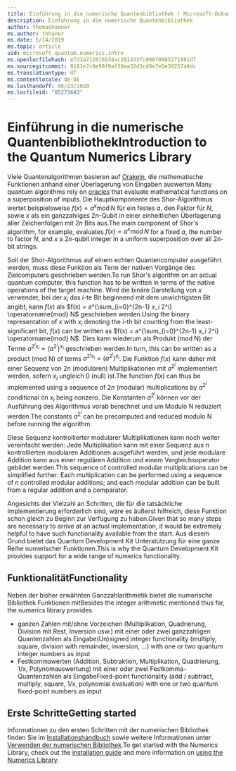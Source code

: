 ```yaml
---
title: Einführung in die numerische Quantenbibliothek | Microsoft-Dokumentation
description: Einführung in die numerische Quantenbibliothek
author: thomashaener
ms.author: thhaner
ms.date: 5/14/2019
ms.topic: article
uid: microsoft.quantum.numerics.intro
ms.openlocfilehash: efd1a712616534ac281433fc008f0983271881d7
ms.sourcegitcommit: 0181e7c9e98f9af30ea32d3cd8e7e5e30257a4dc
ms.translationtype: HT
ms.contentlocale: de-DE
ms.lasthandoff: 06/23/2020
ms.locfileid: "85273643"
---
```

# <a name="introduction-to-the-quantum-numerics-library"></a><span data-ttu-id="574d7-103">Einführung in die numerische Quantenbibliothek</span><span class="sxs-lookup"><span data-stu-id="574d7-103">Introduction to the Quantum Numerics Library</span></span>

<span data-ttu-id="574d7-104">Viele Quantenalgorithmen basieren auf [Orakeln](xref:microsoft.quantum.concepts.oracles), die mathematische Funktionen anhand einer Überlagerung von Eingaben auswerten.</span><span class="sxs-lookup"><span data-stu-id="574d7-104">Many quantum algorithms rely on [oracles](xref:microsoft.quantum.concepts.oracles) that evaluate mathematical functions on a superposition of inputs.</span></span>
<span data-ttu-id="574d7-105">Die Hauptkomponente des Shor-Algorithmus wertet beispielsweise $f(x) = a^x\operatorname{mod} N$ für ein festes $a$, den Faktor für $N$, sowie $x$ als ein ganzzahliges $2n$-Qubit in einer einheitlichen Überlagerung aller Zeichenfolgen mit $2n$ Bits aus.</span><span class="sxs-lookup"><span data-stu-id="574d7-105">The main component of Shor's algorithm, for example, evaluates $f(x) = a^x\operatorname{mod} N$ for a fixed $a$, the number to factor $N$, and $x$ a $2n$-qubit integer in a uniform superposition over all $2n$-bit strings.</span></span>

<span data-ttu-id="574d7-106">Soll der Shor-Algorithmus auf einem echten Quantencomputer ausgeführt werden, muss diese Funktion als Term der nativen Vorgänge des Zielcomputers geschrieben werden.</span><span class="sxs-lookup"><span data-stu-id="574d7-106">To run Shor's algorithm on an actual quantum computer, this function has to be written in terms of the native operations of the target machine.</span></span>
<span data-ttu-id="574d7-107">Wird die binäre Darstellung von $x$ verwendet, bei der $x_i$ das $i$-te Bit beginnend mit dem unwichtigsten Bit angibt, kann $f(x)$ als $f(x) = a^{\sum_{i=0}^{2n-1} x_i 2^i} \operatorname{mod} N$ geschrieben werden.</span><span class="sxs-lookup"><span data-stu-id="574d7-107">Using the binary representation of $x$ with $x_i$ denoting the $i$-th bit counting from the least-significant bit, $f(x)$ can be written as $f(x) = a^{\sum_{i=0}^{2n-1} x_i 2^i} \operatorname{mod} N$.</span></span>
<span data-ttu-id="574d7-108">Dies kann wiederum als Produkt (mod N) der Terme $a^{2^i x_i}=(a^{2^i})^{x_i}$ geschrieben werden.</span><span class="sxs-lookup"><span data-stu-id="574d7-108">In turn, this can be written as a product (mod N) of terms $a^{2^i x_i}=(a^{2^i})^{x_i}$.</span></span> <span data-ttu-id="574d7-109">Die Funktion $f(x)$ kann daher mit einer Sequenz von $2n$ (modularen) Multiplikationen mit $a^{2^i}$ implementiert werden, sofern $x_i$ ungleich 0 (null) ist.</span><span class="sxs-lookup"><span data-stu-id="574d7-109">The function $f(x)$ can thus be implemented using a sequence of $2n$ (modular) multiplications by $a^{2^i}$ conditional on $x_i$ being nonzero.</span></span> <span data-ttu-id="574d7-110">Die Konstanten $a^{2^i}$ können vor der Ausführung des Algorithmus vorab berechnet und um Modulo N reduziert werden.</span><span class="sxs-lookup"><span data-stu-id="574d7-110">The constants $a^{2^i}$ can be precomputed and reduced modulo N before running the algorithm.</span></span>

<span data-ttu-id="574d7-111">Diese Sequenz kontrollierter modularer Multiplikationen kann noch weiter vereinfacht werden: Jede Multiplikation kann mit einer Sequenz aus $n$ kontrollierten modularen Additionen ausgeführt werden, und jede modulare Addition kann aus einer regulären Addition und einem Vergleichsoperator gebildet werden.</span><span class="sxs-lookup"><span data-stu-id="574d7-111">This sequence of controlled modular multiplications can be simplified further: Each multiplication can be performed using a sequence of $n$ controlled modular additions; and each modular addition can be built from a regular addition and a comparator.</span></span>


<span data-ttu-id="574d7-112">Angesichts der Vielzahl an Schritten, die für die tatsächliche Implementierung erforderlich sind, wäre es äußerst hilfreich, diese Funktion schon gleich zu Beginn zur Verfügung zu haben.</span><span class="sxs-lookup"><span data-stu-id="574d7-112">Given that so many steps are necessary to arrive at an actual implementation, it would be extremely helpful to have such functionality available from the start.</span></span>
<span data-ttu-id="574d7-113">Aus diesem Grund bietet das Quantum Development Kit Unterstützung für eine ganze Reihe numerischer Funktionen.</span><span class="sxs-lookup"><span data-stu-id="574d7-113">This is why the Quantum Development Kit provides support for a wide range of numerics functionality.</span></span>


## <a name="functionality"></a><span data-ttu-id="574d7-114">Funktionalität</span><span class="sxs-lookup"><span data-stu-id="574d7-114">Functionality</span></span>

<span data-ttu-id="574d7-115">Neben der bisher erwähnten Ganzzahlarithmetik bietet die numerische Bibliothek Funktionen mit</span><span class="sxs-lookup"><span data-stu-id="574d7-115">Besides the integer arithmetic mentioned thus far, the numerics library provides</span></span>

 - <span data-ttu-id="574d7-116">ganzen Zahlen mit/ohne Vorzeichen (Multiplikation, Quadrierung, Division mit Rest, Inversion usw.) mit einer oder zwei ganzzahligen Quantenzahlen als Eingabe</span><span class="sxs-lookup"><span data-stu-id="574d7-116">(Un)signed integer functionality (multiply, square, division with remainder, inversion, ...) with one or two quantum integer numbers as input</span></span>
 - <span data-ttu-id="574d7-117">Festkommawerten (Addition, Subtraktion, Multiplikation, Quadrierung, 1/x, Polynomauswertung) mit einer oder zwei Festkomma-Quantenzahlen als Eingabe</span><span class="sxs-lookup"><span data-stu-id="574d7-117">Fixed-point functionality (add / subtract, multiply, square, 1/x, polynomial evaluation) with one or two quantum fixed-point numbers as input</span></span>

## <a name="getting-started"></a><span data-ttu-id="574d7-118">Erste Schritte</span><span class="sxs-lookup"><span data-stu-id="574d7-118">Getting started</span></span>

<span data-ttu-id="574d7-119">Informationen zu den ersten Schritten mit der numerischen Bibliothek finden Sie im [Installationshandbuch](xref:microsoft.quantum.numerics.installation) sowie weitere Informationen unter [Verwenden der numerischen Bibliothek](xref:microsoft.quantum.numerics.usage).</span><span class="sxs-lookup"><span data-stu-id="574d7-119">To get started with the Numerics Library, check out the [installation guide](xref:microsoft.quantum.numerics.installation) and more information on [using the Numerics Library](xref:microsoft.quantum.numerics.usage).</span></span>
